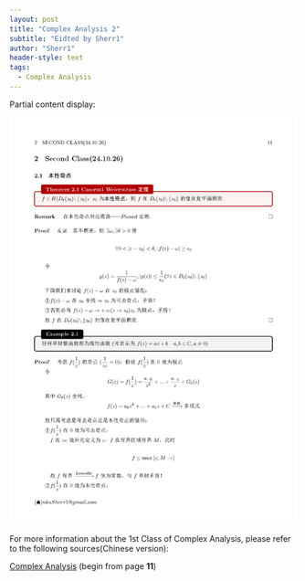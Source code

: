 ```yaml
---
layout: post
title: "Complex Analysis 2"
subtitle: "Eidted by Sherr1"
author: "Sherr1"
header-style: text
tags:
  - Complex Analysis
---
```


Partial content display:

![](/img/in-post/post-ca/_页面_11.png)

For more information about the 1st Class of Complex Analysis, please refer to the following sources(Chinese version):

[Complex Analysis](/files/Complex%20Analysis.pdf) (begin from page **11**)

